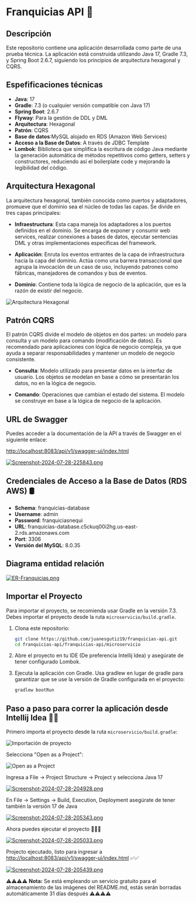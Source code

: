 # Franquicias API 🏬

## Descripción

Este repositorio contiene una aplicación desarrollada como parte de una prueba técnica. La aplicación está construida utilizando Java 17, Gradle 7.3, y Spring Boot 2.6.7, siguiendo los principios de arquitectura hexagonal y CQRS.

## Espefificaciones técnicas

- **Java**: 17
- **Gradle**: 7.3 (o cualquier versión compatible con Java 17)
- **Spring Boot**: 2.6.7
- **Flyway**: Para la gestión de DDL y DML
- **Arquitectura**: Hexagonal
- **Patrón**: CQRS
- **Base de datos**:MySQL alojado en RDS (Amazon Web Services)
- **Acceso a la Base de Datos**: A través de JDBC Template
- **Lombok**: Biblioteca que simplifica la escritura de código Java mediante la generación automática de métodos repetitivos como getters, setters y constructores, reduciendo así el boilerplate code y mejorando la legibilidad del código.

## Arquitectura Hexagonal

La arquitectura hexagonal, también conocida como puertos y adaptadores, promueve que el dominio sea el núcleo de todas las capas. Se divide en tres capas principales:

- **Infraestructura**: Esta capa maneja los adaptadores a los puertos definidos en el dominio. Se encarga de exponer y consumir web services, realizar conexiones a bases de datos, ejecutar sentencias DML y otras implementaciones específicas del framework.
  
- **Aplicación**: Enruta los eventos entrantes de la capa de infraestructura hacia la capa del dominio. Actúa como una barrera transaccional que agrupa la invocación de un caso de uso, incluyendo patrones como fábricas, manejadores de comandos y bus de eventos.
  
- **Dominio**: Contiene toda la lógica de negocio de la aplicación, que es la razón de existir del negocio.

![Arquitectura Hexagonal](https://i.postimg.cc/fT3H2kpF/hexagonal.png)


## Patrón CQRS

El patrón CQRS divide el modelo de objetos en dos partes: un modelo para consulta y un modelo para comando (modificación de datos). Es recomendado para aplicaciones con lógica de negocio compleja, ya que ayuda a separar responsabilidades y mantener un modelo de negocio consistente.

- **Consulta**: Modelo utilizado para presentar datos en la interfaz de usuario. Los objetos se modelan en base a cómo se presentarán los datos, no en la lógica de negocio.
  
- **Comando**: Operaciones que cambian el estado del sistema. El modelo se construye en base a la lógica de negocio de la aplicación.

## URL de Swagger

Puedes acceder a la documentación de la API a través de Swagger en el siguiente enlace:

[http://localhost:8083/api/v1/swagger-ui/index.html](http://localhost:8083/api/v1/swagger-ui/index.html)

[![Screenshot-2024-07-28-225843.png](https://i.postimg.cc/V6yjsBRQ/Screenshot-2024-07-28-225843.png)](https://postimg.cc/06f6cSFc)

## Credenciales de Acceso a la Base de Datos (RDS AWS) 🛢️

- **Schema**: franquicias-database
- **Username**: admin
- **Password**: franquiciasnequi
- **URL**: franquicias-database.c5ckuq00i2hg.us-east-2.rds.amazonaws.com
- **Port**: 3306
- **Versión del MySQL**: 8.0.35

## Diagrama entidad relación

[![ER-Franquicias.png](https://i.postimg.cc/HLftbJR0/ER-Franquicias.png)](https://postimg.cc/WDwrv42t)

## Importar el Proyecto

Para importar el proyecto, se recomienda usar Gradle en la versión 7.3. Debes importar el proyecto desde la ruta `microservicio/build.gradle`.

1. Clona este repositorio:

    ```bash
    git clone https://github.com/juanesgutiz19/franquicias-api.git
    cd franquicias-api/franquicias-api/microservicio
    ```

2. Abre el proyecto en tu IDE (De preferencia Intellij Idea) y asegúrate de tener configurado Lombok.

3. Ejecuta la aplicación con Gradle. Usa gradlew en lugar de gradle para garantizar que se use la versión de Gradle configurada en el proyecto:

    ```bash
    gradlew bootRun
    ```
## Paso a paso para correr la aplicación desde Intellij Idea 👨‍💻

Primero importa el proyecto desde la ruta `microservicio/build.gradle`:

![Importación de proyecto](https://i.postimg.cc/vT75kF74/Screenshot-2024-07-28-204812.png)

Selecciona "Open as a Project":

![Open as a Project](https://i.postimg.cc/28mQvymh/Screenshot-2024-07-28-204824.png)

Ingresa a File -> Project Structure -> Project y selecciona Java 17

[![Screenshot-2024-07-28-204928.png](https://i.postimg.cc/52KLZmzS/Screenshot-2024-07-28-204928.png)](https://postimg.cc/tsPs6W2s)

En File -> Settings -> Build, Execution, Deployment asegúrate de tener también la versión 17 de Java

[![Screenshot-2024-07-28-205343.png](https://i.postimg.cc/k5VK9tF3/Screenshot-2024-07-28-205343.png)](https://postimg.cc/JyLG502P)

Ahora puedes ejecutar el proyecto 🎉🎉🎉

[![Screenshot-2024-07-28-205033.png](https://i.postimg.cc/9QQy8kDf/Screenshot-2024-07-28-205033.png)](https://postimg.cc/Cz9ZdmHy)

Projecto ejecutado, listo para ingresar a [http://localhost:8083/api/v1/swagger-ui/index.html](http://localhost:8083/api/v1/swagger-ui/index.html) ✅✅

[![Screenshot-2024-07-28-205439.png](https://i.postimg.cc/s2tS2DwB/Screenshot-2024-07-28-205439.png)](https://postimg.cc/SXfjTq0q)

⚠️⚠️⚠️⚠️ **Nota:** Se está empleando un servicio gratuito para el almacenamiento de las imágenes del README.md, estás serán borradas automáticamente 31 días después ⚠️⚠️⚠️⚠️


